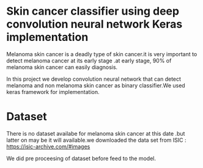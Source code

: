 # Skin cancer classifier using deep convolution neural network Keras implementation 

Melanoma skin cancer is a deadly type of skin cancer.it is very important to detect melanoma cancer at its early stage .at early stage, 90% of melanoma skin cancer can easily diagnosis. 

In this project we develop convolution neural network that can detect melanoma and non melanoma skin cancer as binary classifier.We used keras framework for implementation.

# Dataset
There is no dataset availabe for melanoma skin cancer at this date .but latter on may be it will available.we downloaded the data set from ISIC  : https://isic-archive.com/#images

We did pre proceesing of dataset before feed to the model.

